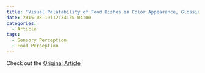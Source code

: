 ```yaml
---
title: "Visual Palatability of Food Dishes in Color Appearance, Glossiness and Convexo-concave Perception Depending on Light Source"
date: 2015-08-19T12:34:30-04:00
categories:
  - Article
tags:
  - Sensory Perception
  - Food Perception
---
```




Check out the [Original Article][URL] 

[URL]:  https://doi.org/10.2150/jlve.IEIJ150000561